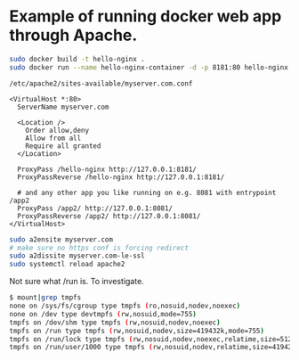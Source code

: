 # Example of running docker web app through Apache.

``` sh
sudo docker build -t hello-nginx .
sudo docker run --name hello-nginx-container -d -p 8181:80 hello-nginx
```

`/etc/apache2/sites-available/myserver.com.conf`
``` apacheconf
<VirtualHost *:80>
  ServerName myserver.com

  <Location />
    Order allow,deny
    Allow from all
    Require all granted
  </Location>

  ProxyPass /hello-nginx http://127.0.0.1:8181/
  ProxyPassReverse /hello-nginx http://127.0.0.1:8181/

  # and any other app you like running on e.g. 8081 with entrypoint /app2
  ProxyPass /app2/ http://127.0.0.1:8081/
  ProxyPassReverse /app2/ http://127.0.0.1:8081/
</VirtualHost>
```

``` sh
sudo a2ensite myserver.com
# make sure no https conf is forcing redirect
sudo a2dissite myserver.com-le-ssl
sudo systemctl reload apache2
```

Not sure what /run is. To investigate.
``` sh
$ mount|grep tmpfs
none on /sys/fs/cgroup type tmpfs (ro,nosuid,nodev,noexec)
none on /dev type devtmpfs (rw,nosuid,mode=755)
tmpfs on /dev/shm type tmpfs (rw,nosuid,nodev,noexec)
tmpfs on /run type tmpfs (rw,nosuid,nodev,size=419432k,mode=755)
tmpfs on /run/lock type tmpfs (rw,nosuid,nodev,noexec,relatime,size=5120k)
tmpfs on /run/user/1000 type tmpfs (rw,nosuid,nodev,relatime,size=419428k,mode=700,uid=1000,gid=1000)
```
